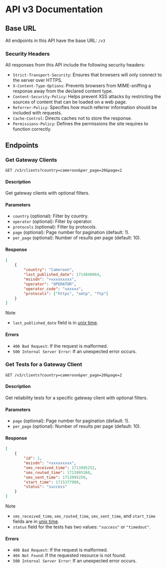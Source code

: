 # API v3 Documentation

## Base URL

All endpoints in this API have the base URL: `/v3`

### Security Headers

All responses from this API include the following security headers:

- `Strict-Transport-Security`: Ensures that browsers will only connect to the
  server over HTTPS.
- `X-Content-Type-Options`: Prevents browsers from MIME-sniffing a response away
  from the declared content type.
- `Content-Security-Policy`: Helps prevent XSS attacks by restricting the
  sources of content that can be loaded on a web page.
- `Referrer-Policy`: Specifies how much referrer information should be included
  with requests.
- `Cache-Control`: Directs caches not to store the response.
- `Permissions-Policy`: Defines the permissions the site requires to function
  correctly.

## Endpoints

### Get Gateway Clients

```http
GET /v3/clients?country=cameroon&per_page=20&page=2
```

#### Description

Get gateway clients with optional filters.

#### Parameters

- `country` (optional): Filter by country.
- `operator` (optional): Filter by operator.
- `protocols` (optional): Filter by protocols.
- `page` (optional): Page number for pagination (default: 1).
- `per_page` (optional): Number of results per page (default: 10).

#### Response

```json
[
	{
		"country": "Cameroon",
		"last_published_date": 1714846064,
		"msisdn": "+xxxxxxxxx",
		"operator": "OPERATOR",
		"operator_code": "xxxxxx",
		"protocols": ["https", "smtp", "ftp"]
	}
]
```

> [!NOTE]
>
> - `last_published_date` field is in
>   [unix time](https://en.wikipedia.org/wiki/Unix_time).

#### Errors

- `400 Bad Request`: If the request is malformed.
- `500 Internal Server Error`: If an unexpected error occurs.

### Get Tests for a Gateway Client

```http
GET /v3/clients?country=cameroon&per_page=20&page=2
```

#### Description

Get reliability tests for a specific gateway client with optional filters.

#### Parameters

- `page` (optional): Page number for pagination (default: 1).
- `per_page` (optional): Number of results per page (default: 10).

#### Response

```json
[
	{
		"id": 1,
		"msisdn": "+xxxxxxxxx",
		"sms_received_time": 1713995252,
		"sms_routed_time": 1713995260,
		"sms_sent_time": 1713995250,
		"start_time": 1715377980,
		"status": "success"
	}
]
```

> [!NOTE]
>
> - `sms_received_time`, `sms_routed_time`, `sms_sent_time`, and `start_time`
>   fields are in [unix time](https://en.wikipedia.org/wiki/Unix_time).
> - `status` field for the tests has two values: `"success"` or `"timedout"`.

#### Errors

- `400 Bad Request`: If the request is malformed.
- `404 Not Found`: If the requested resource is not found.
- `500 Internal Server Error`: If an unexpected error occurs.
